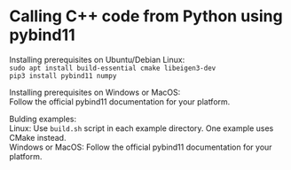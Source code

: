 Calling C++ code from Python using pybind11
============

Installing prerequisites on Ubuntu/Debian Linux:  
`sudo apt install build-essential cmake libeigen3-dev`  
`pip3 install pybind11 numpy`  

Installing prerequisites on Windows or MacOS:  
Follow the official pybind11 documentation for your platform.

Bulding examples:  
Linux: Use `build.sh` script in each example directory. One example uses CMake instead.  
Windows or MacOS: Follow the official pybind11 documentation for your platform.
